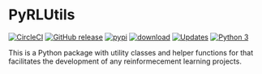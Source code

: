 # PyRLUtils 

[![CircleCI](https://circleci.com/gh/stephenhky/PyRLUtils.svg?style=svg)](https://circleci.com/gh/stephenhky/PyRLUtils.svg)
[![GitHub release](https://img.shields.io/github/release/stephenhky/PyRLUtils.svg?maxAge=3600)](https://github.com/stephenhky/pyqentangle/PyRLUtils)
[![pypi](https://img.shields.io/pypi/v/PyRLUtils.svg?maxAge=3600)](https://pypi.org/project/pyqentangle/)
[![download](https://img.shields.io/pypi/dm/PyRLUtils.svg?maxAge=2592000&label=installs&color=%2327B1FF)](https://pypi.org/project/PyRLUtils/)
[![Updates](https://pyup.io/repos/github/stephenhky/PyRLUtils/shield.svg)](https://pyup.io/repos/github/stephenhky/PyRLUtils/)
[![Python 3](https://pyup.io/repos/github/stephenhky/PyRLUtils/python-3-shield.svg)](https://pyup.io/repos/github/stephenhky/PyRLUtils/)


This is a Python package with utility classes and helper functions for
that facilitates the development of any reinformecement learning projects.
